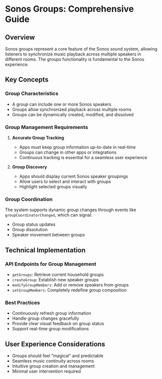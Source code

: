 # Sonos Groups: Comprehensive Guide

## Overview

Sonos groups represent a core feature of the Sonos sound system, allowing listeners to synchronize music playback across multiple speakers in different rooms. The groups functionality is fundamental to the Sonos experience.

## Key Concepts

### Group Characteristics

- A group can include one or more Sonos speakers
- Groups allow synchronized playback across multiple rooms
- Groups can be dynamically created, modified, and dissolved

### Group Management Requirements

1. **Accurate Group Tracking**
   - Apps must keep group information up-to-date in real-time
   - Groups can change in other apps or integrations
   - Continuous tracking is essential for a seamless user experience

2. **Group Discovery**
   - Apps should display current Sonos speaker groupings
   - Allow users to select and interact with groups
   - Highlight selected groups visually

### Group Coordination

The system supports dynamic group changes through events like `groupCoordinatorChanged`, which can signal:
- Group status updates
- Group dissolution
- Speaker movement between groups

## Technical Implementation

### API Endpoints for Group Management

- `getGroups`: Retrieve current household groups
- `createGroup`: Establish new speaker groups
- `modifyGroupMembers`: Add or remove speakers from groups
- `setGroupMembers`: Completely redefine group composition

### Best Practices

- Continuously refresh group information
- Handle group changes gracefully
- Provide clear visual feedback on group status
- Support real-time group modifications

## User Experience Considerations

- Groups should feel "magical" and predictable
- Seamless music continuity across rooms
- Intuitive group creation and management
- Minimal user intervention required
